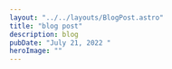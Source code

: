 ```yaml
---
layout: "../../layouts/BlogPost.astro"
title: "blog post"
description: blog
pubDate: "July 21, 2022 "
heroImage: ""
---
```



